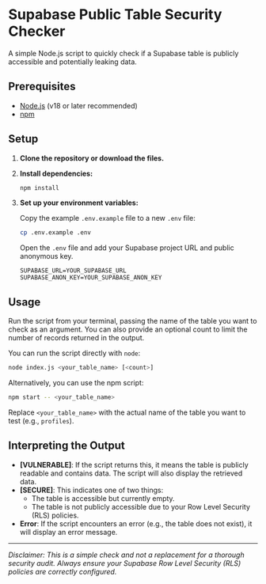 # Supabase Public Table Security Checker

A simple Node.js script to quickly check if a Supabase table is publicly accessible and potentially leaking data.

## Prerequisites

- [Node.js](https://nodejs.org/) (v18 or later recommended)
- [npm](https://www.npmjs.com/)

## Setup

1. **Clone the repository or download the files.**

2. **Install dependencies:**

   ```bash
   npm install
   ```

3. **Set up your environment variables:**

   Copy the example `.env.example` file to a new `.env` file:

   ```bash
   cp .env.example .env
   ```

   Open the `.env` file and add your Supabase project URL and public anonymous key.

   ```
   SUPABASE_URL=YOUR_SUPABASE_URL
   SUPABASE_ANON_KEY=YOUR_SUPABASE_ANON_KEY
   ```

## Usage

Run the script from your terminal, passing the name of the table you want to check as an argument. You can also provide an optional count to limit the number of records returned in the output.

You can run the script directly with `node`:

```bash
node index.js <your_table_name> [<count>]
```

Alternatively, you can use the npm script:

```bash
npm start -- <your_table_name>
```

Replace `<your_table_name>` with the actual name of the table you want to test (e.g., `profiles`).

## Interpreting the Output

- **[VULNERABLE]**: If the script returns this, it means the table is publicly readable and contains data. The script will also display the retrieved data.
- **[SECURE]**: This indicates one of two things:
    - The table is accessible but currently empty.
    - The table is not publicly accessible due to your Row Level Security (RLS) policies.
- **Error**: If the script encounters an error (e.g., the table does not exist), it will display an error message.

---

*Disclaimer: This is a simple check and not a replacement for a thorough security audit. Always ensure your Supabase Row Level Security (RLS) policies are correctly configured.*